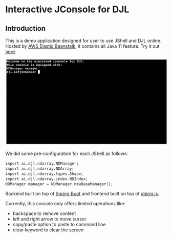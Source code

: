 # Interactive JConsole for DJL

## Introduction
This is a demo application designed for user to use JShell and DJL online.
Hosted by [AWS Elastic Beanstalk](https://aws.amazon.com/elasticbeanstalk/),
it contains all Java 11 feature. Try it out [here](https://aws-samples.github.io/djl-demo/web-demo/interactive-console/src/main/webapps/).

![terminal](img/terminal.gif)

We did some pre-configuration for each JShell as follows:

```
import ai.djl.ndarray.NDManager;
import ai.djl.ndarray.NDArray;
import ai.djl.ndarray.types.Shape;
import ai.djl.ndarray.index.NDIndex;
NDManager manager = NDManager.newBaseManager();
```

Backend built on top of [Spring Boot](https://spring.io/projects/spring-boot)
and frontend built on top of [xterm.js](https://xtermjs.org/).

Currently, this console only offers limited operations like:
- backspace to remove content
- left and right arrow to move cursor
- copy/paste option to paste to command line
- clear keyword to clear the screen
